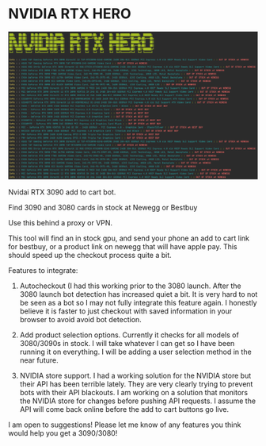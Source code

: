 # NVIDIA RTX HERO 
 
 
 ![Alt text](screenshot.png?raw=true "Optional Title")
 
 
 
 
 
 
 
 
 
 Nvidai RTX 3090 add to cart bot.
 
Find 3090 and 3080 cards in stock at Newegg or Bestbuy

Use this behind a proxy or VPN. 

This tool will find an in stock gpu, and send your phone an add to cart link for bestbuy, or a product link on newegg that will have apple pay. This should speed up the checkout process quite a bit. 

Features to integrate:
1. Autocheckout (I had this working prior to the 3080 launch. After the 3080 launch bot detection has increased quiet a bit. It is very hard to not be seen as a bot so I may not fully integrate this feature again. I honestly believe it is faster to just checkout with saved information in your browser to avoid avoid bot detection. 

2. Add product selection options. Currently it checks for all models of 3080/3090s in stock. I will take whatever I can get so I have been running it on everything. I will be adding a user selection method in the near future.

3. NVIDIA store support. I had a working solution for the NVIDIA store but their API has been terrible lately. They are very clearly trying to prevent bots with their API blackouts. I am working on a solution that monitors the NVIDIA store for changes before pushing API requests. I assume the API will come back online before the add to cart buttons go live.

I am open to suggestions! Please let me know of any features you think would help you get a 3090/3080!
